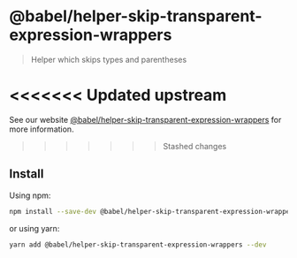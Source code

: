 # @babel/helper-skip-transparent-expression-wrappers

> Helper which skips types and parentheses

<<<<<<< Updated upstream
=======
See our website [@babel/helper-skip-transparent-expression-wrappers](https://babeljs.io/docs/en/babel-helper-skip-transparent-expression-wrappers) for more information.

>>>>>>> Stashed changes
## Install

Using npm:

```sh
npm install --save-dev @babel/helper-skip-transparent-expression-wrappers
```

or using yarn:

```sh
yarn add @babel/helper-skip-transparent-expression-wrappers --dev
```
